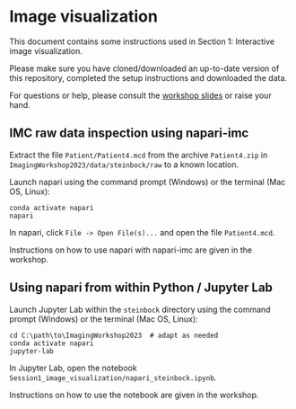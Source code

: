 # Image visualization

This document contains some instructions used in Section 1: Interactive image visualization.

Please make sure you have cloned/downloaded an up-to-date version of this repository, completed the setup instructions and downloaded the data.

For questions or help, please consult the [workshop slides](https://docs.google.com/presentation/d/1IUnl2lz3iU_D_0grOAbYyBeVrPQDU1dI-RHlX0dt4ko/edit?usp=sharing) or raise your hand.

## IMC raw data inspection using napari-imc

Extract the file `Patient/Patient4.mcd` from the archive `Patient4.zip` in `ImagingWorkshop2023/data/steinbock/raw` to a known location.

Launch napari using the command prompt (Windows) or the terminal (Mac OS, Linux):

    conda activate napari
    napari

In napari, click `File -> Open File(s)...` and open the file `Patient4.mcd`.

Instructions on how to use napari with napari-imc are given in the workshop.


## Using napari from within Python / Jupyter Lab

Launch Jupyter Lab within the `steinbock` directory using the command prompt (Windows) or the terminal (Mac OS, Linux):

    cd C:\path\to\ImagingWorkshop2023  # adapt as needed
    conda activate napari
    jupyter-lab
    
In Jupyter Lab, open the notebook `Session1_image_visualization/napari_steinbock.ipynb`.

Instructions on how to use the notebook are given in the workshop.
